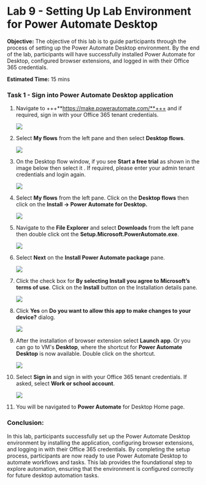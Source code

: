 # **Lab 9 - Setting Up Lab Environment for Power Automate Desktop** 

**Objective:** The objective of this lab is to guide participants
through the process of setting up the Power Automate Desktop
environment. By the end of the lab, participants will have successfully
installed Power Automate for Desktop, configured browser extensions, and
logged in with their Office 365 credentials.

**Estimated Time:** 15 mins

### **Task 1 - Sign into Power Automate Desktop application**

1.  Navigate to +++**https://make.powerautomate.com/**+++ and if required, sign in with your Office
    365 tenant credentials.

    ![](./media/image0.png)

2. Select **My flows** from the left pane and then select **Desktop flows**.

    ![](./media/image0.1.png)

3. On the Desktop flow window, if you see **Start a free trial** as shown in the image below then select it . If required, please enter your admin tenant credentials and login again.

    ![](./media/image0.2.png)

    
4.  Select **My flows** from the left pane. Click on the **Desktop flows** then
    click on the **Install -> Power Automate for Desktop.**

    ![](./media/9a1.png)

5.  Navigate to the **File Explorer** and select **Downloads** from the left pane
    then double click ont the **Setup.Microsoft.PowerAutomate.exe**.

    ![](./media/image2.png)


6.  Select **Next** on the **Install Power Automate package** pane.

    ![](./media/image3.png)


7.  Click the check box for **By selecting Install you agree to Microsoft’s
    terms of use**. Click on the **Install** button on the Installation details pane.

    ![](./media/image4.png)


8.  Click **Yes** on **Do you want to allow this app to make changes to
    your device?** dialog.

    ![](./media/image5.png)

9. After the installation of browser extension select **Launch app**. Or you can go to VM's **Desktop**, where the shortcut for **Power Automate Desktop** is now available. Double click on the shortcut.

    ![](./media/image6.1.png)


11.  Select **Sign in** and sign in with your Office 365 tenant credentials. If asked, select **Work or school account**.

     ![](./media/image7.png)


12.  You will be navigated to **Power Automate** for Desktop Home page.

### Conclusion:

In this lab, participants successfully set up the Power
Automate Desktop environment by installing the application, configuring
browser extensions, and logging in with their Office 365 credentials. By
completing the setup process, participants are now ready to use Power
Automate Desktop to automate workflows and tasks. This lab provides the
foundational step to explore automation, ensuring that the environment
is configured correctly for future desktop automation tasks.
